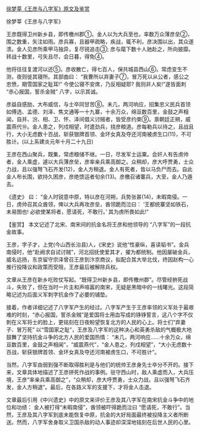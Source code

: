 [徐梦莘《王彦与八字军》原文及鉴赏](https://www.vrrw.net/wx/10239.html)

徐梦莘《王彦与八字军》

王彦既得卫州新乡县，即传檄州郡①。金人以为大兵至也，率数万众薄彦垒②，围之数重，矢注如雨。彦兵寡，且器甲疏略，疾战，辄不利，彦决围以出，其众遂溃。金人见彦所乘甲马独异，复尽锐追击③; 彦与麾下数十人驰赴之，所向披靡。转战十数里，弓矢且尽，会日暮，得免④。

他将往往复渡河以还⑤。彦收散亡，得七百人，保共城县西山⑥。常虑变生不测，夜则徙其寝所。其部曲曰： “我曹所以弃妻子⑦，冒万死以从公者，感公之忠愤，期雪国家之耻耳!” 今使公寝不安席，乃反相疑耶? 我则非人矣!”遂皆面刺 “赤心报国，誓杀金贼” 八字，以示其诚。

彦益自感励，大布威信，与士卒同甘苦⑧。未几，两河响应，招集忠义民兵首领如傅选、孟德、刘泽、焦文通等一十九寨，十余万众，绵亘数百里，金鼓之声相闻，自并、汾、相、卫、怀、泽间倡义讨贼者，皆受彦约束⑨。禀朝廷正朔，威震燕代⑩。金人患之，列戍相望，时遣劲兵，挠彦粮道。彦每勒兵以待之，且战且行，大小无虑数十百战，斩获银牌首领、金环女真及夺还河南被虏生口(11)，不可胜计。(以上系建炎元年十月二十九日)

王彦在西山聚兵，既集，常虑粮储不继。一日，尽发军士运粟。会奸人有告虏帅者，金人乘虚，遽以大兵薄彦垒，彦率亲兵乘高御之。众稍却，彦大呼贾勇，士众力战，且以强弩飞石齐发(12)，金人方稍退。金人有死者，皆以马负尸而去。自此金人布长围，欲持久困彦，彦绝馈运者旬余(13)。彦檄召诸寨兵，大至，金人乃遁去。

《遗史》 曰： “金人时锐意中原，特以彦在河朔，兵势张甚(14)，未暇南侵。一日，虏帅召其众酋领，俾以大兵再攻彦垒，酋领跪而泣曰： ‘王都统寨坚如铁石，未易图也! 必欲使某将者，愿请死，不敢行。’ 其为虏所畏如此!”



【鉴赏】 本文记述了北宋、南宋间的抗金名将王彦和他领导的 “八字军”的一段抗金故事。

王彦，字子才，上党(今山西长治县)人，《宋史》说他“性豪纵，喜读韬书”。金兵南侵时，他“赴阙求自试讨贼”，河北招抚使爱其才，擢为都统制。他因屡破金兵，威名远扬，东京留守宗泽曾召王彦到汴京商议，拟配合其大举北伐，终因赵构一心推行投降议和政策而受阻，王彦最后被解除兵权。

文章从王彦在新乡吃败仗写起。“既得卫州新乡县，即传檄州郡”。尽管经拚死战斗，失败了，但在当时一片主和声喧嚣的南宋，无疑是黑暗中的一线曙光。这段简略记述为后面义军刺字抗金作了必要的铺垫。

接着，作者详细记述了八字军产生的经过。八字军产生于王彦率领的义军处于最艰难的时刻，“赤心报国，誓杀金贼”是爱国将士用血写成的铮铮誓言，这八个字不仅刺在义军将士的脸上，更铭刻在日夜盼望恢复北方的人民的心上。将士们“弃妻子、冒万死” 以“雪国家之耻”，王彦及八字军的这种决心和英勇杀敌的气概极大地鼓舞了坚持抗金斗争的北方人民的爱国热情： “未几，两河响应……十余万众，绵亘数百里，金鼓之声相闻”，“威震燕代”，“金人患之，列戍相望”，“大小无虑数十百战，斩获银牌首领、金环女真及夺还河南被虏生口，不可胜计”。

当然，八字军由弱到强不断取得胜利是与他们的统帅王彦身先士卒分不开的。接下来，文章具体地描述了王彦拼死作战的事例。驻守西山时，敌人乘虚而入，大兵压境，王彦“率亲兵乘高御之”，“众稍却，彦大呼贾勇，士众力战，且以强弩飞石齐发，金人方稍退”。最后，在各路义军的支援下，才将金人击退。

文章最后引用《中兴遗史》中的原文来评价王彦及其八字军在南宋抗金斗争中的地位和功绩： 金人被打得“未暇南侵”，酋领被吓得跪而泣曰 “愿请死，不敢行”。当然，王彦及其八字军到底未能恢复中原，抗金的大好局面最终被投降主义者所断送。然而，八字军舍身取义卫国杀敌的动人事迹却深深地铭刻在后世人民的心里。


